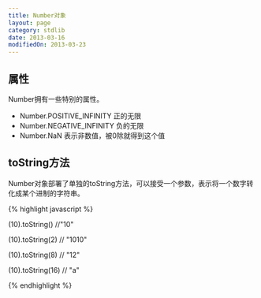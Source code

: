 ```yaml
---
title: Number对象
layout: page
category: stdlib
date: 2013-03-16
modifiedOn: 2013-03-23
---
```


## 属性

Number拥有一些特别的属性。

- Number.POSITIVE_INFINITY 正的无限
- Number.NEGATIVE_INFINITY 负的无限
- Number.NaN 表示非数值，被0除就得到这个值

## toString方法

Number对象部署了单独的toString方法，可以接受一个参数，表示将一个数字转化成某个进制的字符串。

{% highlight javascript %}

(10).toString() //"10"

(10).toString(2) // "1010"

(10).toString(8) // "12"

(10).toString(16) // "a"

{% endhighlight %}


